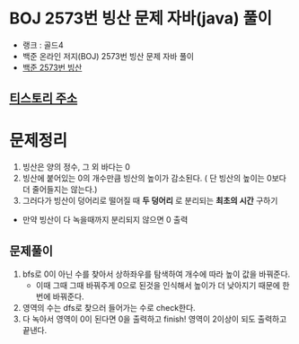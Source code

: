 # BOJ 2573번 빙산 문제 자바(java)  풀이
- 랭크 : 골드4
- 백준 온라인 저지(BOJ) 2573번 빙산 문제 자바 풀이
- [백준 2573번 빙산](https://www.acmicpc.net/problem/2573)

## [티스토리 주소](https://hoho325.tistory.com/)

# 문제정리
1. 빙산은 양의 정수, 그 외 바다는 0
2. 빙산에 붙어있는 0의 개수만큼 빙산의 높이가 감소된다. ( 단 빙산의 높이는 0보다 더 줄어들지는 않는다.)
3. 그러다가 빙산이 덩어리로 떨어질 때 **두 덩어리** 로 분리되는 __최초의 시간__ 구하기
* 만약 빙산이 다 녹을때까지 분리되지 않으면 0 출력

## 문제풀이
1. bfs로 0이 아닌 수를 찾아서 상하좌우를 탐색하여 개수에 따라 높이 값을 바꿔준다.
    * 이때 그때 그때 바꿔주게 0으로 된것을 인식해서 높이가 더 낮아지기 때문에 한 번에 바꿔준다.
2. 영역의 수는 dfs로 찾으러 들어가는 수로 check한다.
3. 다 녹아서 영역이 0이 된다면 0을 출력하고 finish! 영역이 2이상이 되도 출력하고 끝낸다.
